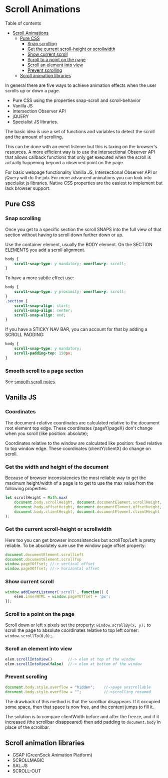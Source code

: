 # Scroll Animations
Table of contents
- [Scroll Animations](#scroll-animations)
	- [Pure CSS](#pure-css)
		- [Snap scrolling](#snap-scrolling)
		- [Get the current scroll-height or scrollwidth](#get-the-current-scroll-height-or-scrollwidth)
		- [Show current scroll](#show-current-scroll)
		- [Scroll to a point on the page](#scroll-to-a-point-on-the-page)
		- [Scroll an element into view](#scroll-an-element-into-view)
		- [Prevent scrolling](#prevent-scrolling)
	- [Scroll animation libraries](#scroll-animation-libraries)

In general there are five ways to achieve animation effects when the user scrolls up or down a page.
- Pure CSS using the properties snap-scroll and scroll-behavior
- Vanilla JS
- Intersection Observer API 
- jQUERY 
- Specialist JS libraries.

The basic idea is use a set of functions and variables to detect the scroll and the amount of scrolling.

This can be done with an event listener but this is taxing on the browser's resources. A more efficient way is to use the Intersectional Observer API that allows callback functions that only get executed when the scroll is actually happening beyond a observed point on the page.

For basic webpage functionality Vanilla JS, Intersectional Observer API or jQuery will do the job. For more advanced animations you can look into specialist js libraries. Native CSS properties are the easiest to implement but lack browser support.

## Pure CSS
### Snap scrolling
Once you get to a specific section the scroll SNAPS into the full view of that section without having to scroll down further down or up.

Use the container element, usually the BODY element. On the SECTION ELEMENTS you add a scroll alignment.
```CSS	
body {
	scroll-snap-type: y mandatory; overflow-y: scroll;
}
```
To have a more subtle effect use:
```CSS
body {
	scroll-snap-type: y proximity; overflow-y: scroll;
}
.section {
	scroll-snap-align: start;
	scroll-snap-align: center;
	scroll-snap-align: end;
}
```
If you have a STICKY NAV BAR, you can account for that by adding a SCROLL PADDING:
```CSS
body {
	scroll-snap-type: y mandatory; 
	scroll-padding-top: 150px;
}
```	
### Smooth scroll to a page section
See [smooth scroll notes](smooth-scroll.md).
## Vanilla JS
### Coordinates
The document-relative coordinates are calculated relative to the document root element top edge. These coordinates (pageY/pageX) don't change when you scroll (like position: absolute);

Coordinates relative to the window are calculated like position: fixed relative to top window edge. These coordinates (clientY/clientX) do change on scroll.

### Get the width and height of the document
Because of browser inconsistencies the most reliable way to get the maximum height/width of a page is to get to use the max value from the following properties:
```Javascript
let scrollHeight = Math.max(
	document.body.scrollHeight, document.documentElement.scrollHeight,
  	document.body.offsetHeight, document.documentElement.offsetHeight,
  	document.body.clientHeight, document.documentElement.clientHeight
);
```
### Get the current scroll-height or scrollwidth
Here too you can get browser inconsistencies but scrollTop/Left is pretty reliable. To be absolutely sure use the window page offset property:
```javascript
document.documentElement.scrollLeft
document.documentElement.scrollTop
window.pageYOffset;	//-> vertical offset
window.pageXOffset;	//-> horizontal offset
```
### Show current scroll
```javascript
window.addEventListener('scroll', function() {
  	elem.innerHTML = window.pageYOffset + 'px';
});
```
### Scroll to a point on the page
Scroll down or left x pixels set the property: `window.scrollBy(x, y);` to scroll the page to absolute coordinates relative to top left corner: `window.scrollTo(0,0);`.

### Scroll an element into view
```javascript
elem.scrollIntoView()		//-> elem at top of the window 
elem.scrollIntoView(false)	//-> elem at bottom of the window
```

### Prevent scrolling
```Javascript
document.body.style.overflow = "hidden";	//->page unscrollable
document.body.style.overflow = "";			//->scrolling resumed
```
The drawback of this method is that the scrollbar disappears. If it occupied some space, then that space is now free, and the content jumps to fill it.

The solution is to compare clientWidth before and after the freeze, and if it increased (the scrollbar disappeared) then add padding to `document.body` in place of the scrollbar.

## Scroll animation libraries
- GSAP (GreenSock Animation Platform)
- SCROLLMAGIC
- SAL.JS
- SCROLL-OUT